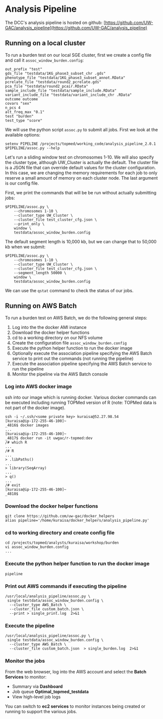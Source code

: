 # Analysis Pipeline

The DCC's analysis pipeline is hosted on github:
[https://github.com/UW-GAC/analysis_pipeline](https://github.com/UW-GAC/analysis_pipeline)

## Running on a local cluster

To run a burden test on our local SGE cluster, first we create a config file and call it `assoc_window_burden.config`:

```
out_prefix "test"
gds_file "testdata/1KG_phase3_subset_chr .gds"
phenotype_file "testdata/1KG_phase3_subset_annot.RData"
pcrelate_file "testdata/round2_pcrelate.gds"
pca_file "testdata/round2_pcair.RData"
sample_include_file "testdata/sample_include.RData"
variant_include_file "testdata/variant_include_chr .RData"
outcome outcome
covars "sex"
n_pcs 4
alt_freq_max "0.1"
test "burden"
test_type "score"
```

We will use the python script `assoc.py` to submit all jobs. First we look at the available options:

```
setenv PIPELINE /projects/topmed/working_code/analysis_pipeline_2.0.1
$PIPELINE/assoc.py --help
```

Let's run a sliding window test on chromosomes 1-10. We will also specify the cluster type, although UW_Cluster is actually the default. The cluster file is a JSON file that can override default values for the cluster configuration. In this case, we are changing the memory requirements for each job to only reserve a small amount of memory on each cluster node. The last argument is our config file.

First, we print the commands that will be be run without actually submitting jobs:

```
$PIPELINE/assoc.py \
    --chromosomes 1-10 \
    --cluster_type UW_Cluster \
    --cluster_file test_cluster_cfg.json \
    --print_only \
    window \
    testdata/assoc_window_burden.config
```

The default segment length is 10,000 kb, but we can change that to 50,000 kb when we submit:

```
$PIPELINE/assoc.py \
    --chromosomes 1-10 \
    --cluster_type UW_Cluster \
    --cluster_file test_cluster_cfg.json \
    --segment_length 50000 \
    window \
    testdata/assoc_window_burden.config
```

We can use the `qstat` command to check the status of our jobs.


## Running on AWS Batch

To run a burden test on AWS Batch, we do the following general steps:
1. Log into the the docker AMI instance
2. Download the docker helper functions
2. cd to a working directory on our NFS volume
3. Create the configuration file `assoc_window_burden.config`
4. Execute the python helper function to run the docker image
4. Optionally execute the association pipeline specifying the AWS Batch service to print out the commands (not running the pipeline)
5. Execute the association pipeline specifying the AWS Batch service to run the pipeline
6. Monitor the pipeline via the AWS Batch console

### Log into AWS docker image
ssh into our image which is running docker.  Various docker commands can be executed including running TOPMed version of R (note: TOPMed data is not part of the docker image).
```
ssh -i ~/.ssh/<some private key> kuraisa@52.27.98.54
[kuraisa@ip-172-255-46-100]~
_4816$ docker images
...
[kuraisa@ip-172-255-46-100]~
_4817$ docker run -it uwgac/r-topmed:dev
/# which R
...
/# R
...
> .libPaths()
...
> library(SeqArray)
...
> q()
...
/# exit
[kuraisa@ip-172-255-46-100]~
_4818$  
```
### Download the docker helper functions
```
git clone https://github.com/uw-gac/docker_helpers
alias pipeline='/home/kuraisa/docker_helpers/analysis_pipeline.py'
```
### cd to working directory and create config file
```
cd /projects/topmed/analysts/kuraisa/workshop/burden
vi assoc_window_burden.config
...
```
### Execute the python helper function to run the docker image
```
pipeline
```
### Print out AWS commands if executing the pipeline
```
/usr/local/analysis_pipeline/assoc.py \
 single testdata/assoc_window_burden.config \
  --cluster_type AWS_Batch \
  --cluster_file custom_batch.json \
  --print > single_print.log  2>&1
```
### Execute the pipeline
```
/usr/local/analysis_pipeline/assoc.py \
 single testdata/assoc_window_burden.config \
  --cluster_type AWS_Batch \
  --cluster_file custom_batch.json  > single_burden.log  2>&1

```
### Monitor the jobs
From the web browser, log into the AWS account and select the **Batch Services** to monitor:
- Summary via **Dashboard**
- Job queue **Optimal_topmed_testdata**
- View high-level job logs

You can switch to **ec2 services** to monitor instances being created or running to support the various jobs.
